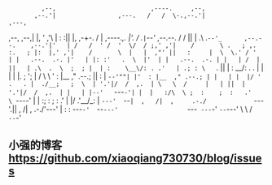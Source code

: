                                                                                                  
                                                                                                 
                                                                                                 
             ,--,                          ,----.     ,--,                                       
           ,--.'|                 ,---.   /   /  \-.,--.'|                     ,---,             
 ,--,  ,--,|  |,                 '   ,'\ |   :    :||  |,                  ,-+-. /  |  ,----._,. 
 |'. \/ .`|`--'_      ,--.--.   /   /   ||   | .\  .`--'_      ,--.--.    ,--.'|'   | /   /  ' / 
 '  \/  / ;,' ,'|    /       \ .   ; ,. :.   ; |:  |,' ,'|    /       \  |   |  ,"' ||   :     | 
  \  \.' / '  | |   .--.  .-. |'   | |: :'   .  \  |'  | |   .--.  .-. | |   | /  | ||   | .\  . 
   \  ;  ; |  | :    \__\/: . .'   | .; : \   `.   ||  | :    \__\/: . . |   | |  | |.   ; ';  | 
  / \  \  \'  : |__  ," .--.; ||   :    |  `--'""| |'  : |__  ," .--.; | |   | |  |/ '   .   . | 
./__;   ;  \  | '.'|/  /  ,.  | \   \  /     |   | ||  | '.'|/  /  ,.  | |   | |--'   `---`-'| | 
|   :/\  \ ;  :    ;  :   .'   \ `----'      |   | :;  :    ;  :   .'   \|   |/       .'__/\_: | 
`---'  `--`|  ,   /|  ,     .-./             `---'.||  ,   /|  ,     .-./'---'        |   :    : 
            ---`-'  `--`---'                   `---` ---`-'  `--`---'                  \   \  /  
                                                                                        `--`-'   

## 小强的博客 https://github.com/xiaoqiang730730/blog/issues

